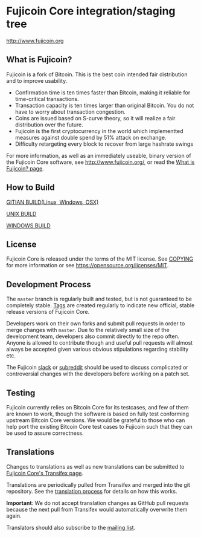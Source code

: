 Fujicoin Core integration/staging tree
=====================================

http://www.fujicoin.org

What is Fujicoin?
----------------

Fujicoin is a fork of Bitcoin. This is the best coin intended fair distribution and to improve usability.

 - Confirmation time is ten times faster than Bitcoin, making it reliable for time-critical transactions.
 - Transaction capacity is ten times larger than original Bitcoin. You do not have to worry about transaction congestion.
 - Coins are issued based on S-curve theory, so it will realize a fair distribution over the future.
 - Fujicoin is the first cryptocurrency in the world which implementted measures against double spend by 51% attack on exchange.
 - Difficulty retargeting every block to recover from large hashrate swings


For more information, as well as an immediately useable, binary version of
the Fujicoin Core software, see http://www.fujicoin.org/, or read the
[What is Fujicoin? page](http://www.fujicoin.org/what-is-fujicoin.php).

How to Build
------------

[GITIAN BUILD(Linux, Windows, OSX)](./doc/gitian-building.md)

[UNIX BUILD](./doc/build-unix.md)

[WINDOWS BUILD](./doc/build-windows.md)

License
-------

Fujicoin Core is released under the terms of the MIT license. See [COPYING](COPYING) for more
information or see https://opensource.org/licenses/MIT.

Development Process
-------------------

The `master` branch is regularly built and tested, but is not guaranteed to be
completely stable. [Tags](https://github.com/fujicoin/fujicoin/tags) are created
regularly to indicate new official, stable release versions of Fujicoin Core.

Developers work on their own forks and submit pull requests in order to merge
changes with `master`. Due to the relatively small size of the development team,
developers also commit directly to the repo often. Anyone is allowed to contribute
though and useful pull requests will almost always be accepted given various
obvious stipulations regarding stability etc. 

The Fujicoin [slack](http://slack.fujicoin.org/) or [subreddit](https://reddit.com/r/fujicoin)
should be used to discuss complicated or controversial changes with the developers 
before working on a patch set.

Testing
-------

Fujicoin currently relies on Bitcoin Core for its testcases, and few of them are
known to work, though the software is based on fully test conforming upstream 
Bitcoin Core versions. We would be grateful to those who can help port the existing
Bitcoin Core test cases to Fujicoin such that they can be used to assure correctness.

Translations
------------

Changes to translations as well as new translations can be submitted to
[Fujicoin Core's Transifex page](https://www.transifex.com/projects/p/bitcoin/).

Translations are periodically pulled from Transifex and merged into the git repository. See the
[translation process](doc/translation_process.md) for details on how this works.

**Important**: We do not accept translation changes as GitHub pull requests because the next
pull from Transifex would automatically overwrite them again.

Translators should also subscribe to the [mailing list](https://groups.google.com/forum/#!forum/bitcoin-translators).
